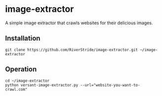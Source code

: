# image-extractor

A simple image extractor that crawls websites for their delicious images.

## Installation

```git clone https://github.com/RiverStride/image-extractor.git ~/image-extractor```

## Operation

```
cd ~/image-extractor
python versant-image-extractor.py --url="website-you-want-to-crawl.com"
```
